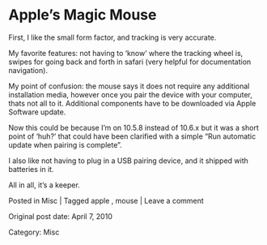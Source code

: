 # Apple’s Magic Mouse

First, I like the small form factor, and tracking is very accurate.

My favorite features: not having to ‘know’ where the tracking wheel is, swipes
for going back and forth in safari (very helpful for documentation
navigation).

My point of confusion: the mouse says it does not require any additional
installation media, however once you pair the device with your computer, thats
not all to it. Additional components have to be downloaded via Apple Software
update.

Now this could be because I’m on 10.5.8 instead of 10.6.x but it was a short
point of ‘huh?’ that could have been clarified with a simple “Run automatic
update when pairing is complete”.

I also like not having to plug in a USB pairing device, and it shipped with
batteries in it.

All in all, it’s a keeper.

Posted in Misc | Tagged apple , mouse | Leave a comment 


Original post date: April 7, 2010

Category: Misc